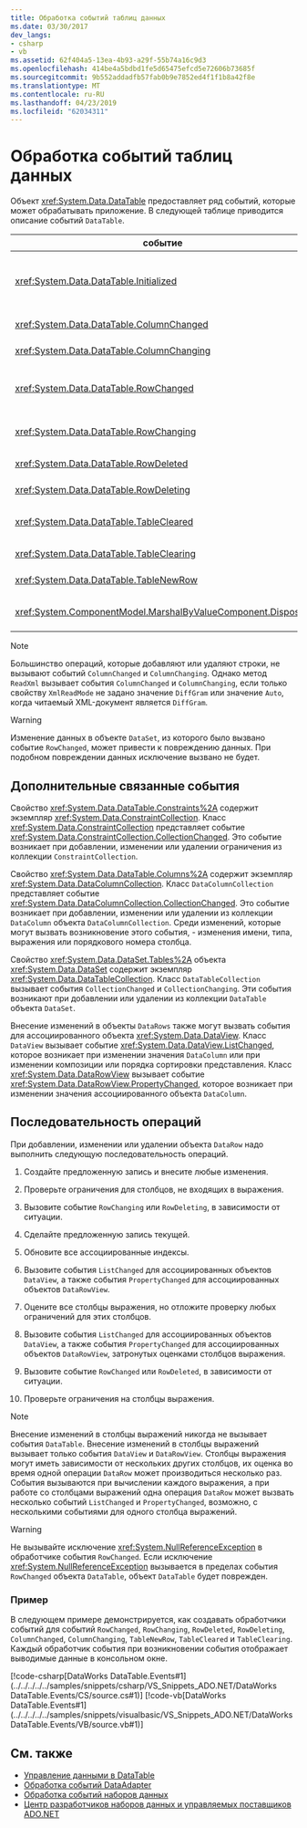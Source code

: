```yaml
---
title: Обработка событий таблиц данных
ms.date: 03/30/2017
dev_langs:
- csharp
- vb
ms.assetid: 62f404a5-13ea-4b93-a29f-55b74a16c9d3
ms.openlocfilehash: 414be4a5bdbd1fe5d65475efcd5e72606b73685f
ms.sourcegitcommit: 9b552addadfb57fab0b9e7852ed4f1f1b8a42f8e
ms.translationtype: MT
ms.contentlocale: ru-RU
ms.lasthandoff: 04/23/2019
ms.locfileid: "62034311"
---
```

# <a name="handling-datatable-events"></a>Обработка событий таблиц данных
Объект <xref:System.Data.DataTable> предоставляет ряд событий, которые может обрабатывать приложение. В следующей таблице приводится описание событий `DataTable`.  
  
|событие|Описание|  
|-----------|-----------------|  
|<xref:System.Data.DataTable.Initialized>|Происходит после вызова метода <xref:System.Data.DataTable.EndInit%2A> объекта `DataTable`. Главным образом это событие предназначено для поддержки сценариев во время разработки.|  
|<xref:System.Data.DataTable.ColumnChanged>|Происходит после успешного изменения значения в объекте <xref:System.Data.DataColumn>.|  
|<xref:System.Data.DataTable.ColumnChanging>|Происходит при подаче значения для объекта `DataColumn`.|  
|<xref:System.Data.DataTable.RowChanged>|Происходит после успешного изменения значения `DataColumn` или состояния <xref:System.Data.DataRow.RowState%2A> объекта <xref:System.Data.DataRow> в объекте `DataTable`.|  
|<xref:System.Data.DataTable.RowChanging>|Происходит при подаче изменения для значения `DataColumn` или состояния `RowState` объекта `DataRow` в объекте `DataTable`.|  
|<xref:System.Data.DataTable.RowDeleted>|Происходит после того, как объект `DataRow` в объекте `DataTable` был отмечен, как `Deleted`.|  
|<xref:System.Data.DataTable.RowDeleting>|Происходит перед тем, как объект `DataRow` в объекте `DataTable` будет отмечен как `Deleted`.|  
|<xref:System.Data.DataTable.TableCleared>|Происходит после того, как вызов метода <xref:System.Data.DataTable.Clear%2A> объекта `DataTable` успешно очистил каждый объект `DataRow`.|  
|<xref:System.Data.DataTable.TableClearing>|Происходит после вызова метода `Clear`, но до начала операции `Clear`.|  
|<xref:System.Data.DataTable.TableNewRow>|Происходит после создания нового объекта `DataRow` путем вызова метода `NewRow` объекта `DataTable`.|  
|<xref:System.ComponentModel.MarshalByValueComponent.Disposed>|Происходит, когда объект `DataTable` удаляется `Disposed`. Наследуется от <xref:System.ComponentModel.MarshalByValueComponent>.|  
  
> [!NOTE]
>  Большинство операций, которые добавляют или удаляют строки, не вызывают событий `ColumnChanged` и `ColumnChanging`. Однако метод `ReadXml` вызывает события `ColumnChanged` и `ColumnChanging`, если только свойству `XmlReadMode` не задано значение `DiffGram` или значение `Auto`, когда читаемый XML-документ является `DiffGram`.  
  
> [!WARNING]
>  Изменение данных в объекте `DataSet`, из которого было вызвано событие `RowChanged`, может привести к повреждению данных. При подобном повреждении данных исключение вызвано не будет.  
  
## <a name="additional-related-events"></a>Дополнительные связанные события  
 Свойство <xref:System.Data.DataTable.Constraints%2A> содержит экземпляр <xref:System.Data.ConstraintCollection>. Класс <xref:System.Data.ConstraintCollection> представляет событие <xref:System.Data.ConstraintCollection.CollectionChanged>. Это событие возникает при добавлении, изменении или удалении ограничения из коллекции `ConstraintCollection`.  
  
 Свойство <xref:System.Data.DataTable.Columns%2A> содержит экземпляр <xref:System.Data.DataColumnCollection>. Класс `DataColumnCollection` представляет событие <xref:System.Data.DataColumnCollection.CollectionChanged>. Это событие возникает при добавлении, изменении или удалении из коллекции `DataColumn` объекта `DataColumnCollection`. Среди изменений, которые могут вызвать возникновение этого события, - изменения имени, типа, выражения или порядкового номера столбца.  
  
 Свойство <xref:System.Data.DataSet.Tables%2A> объекта <xref:System.Data.DataSet> содержит экземпляр <xref:System.Data.DataTableCollection>. Класс `DataTableCollection` вызывает события `CollectionChanged` и `CollectionChanging`. Эти события возникают при добавлении или удалении из коллекции `DataTable` объекта `DataSet`.  
  
 Внесение изменений в объекты `DataRows` также могут вызвать события для ассоциированного объекта <xref:System.Data.DataView>. Класс `DataView` вызывает событие <xref:System.Data.DataView.ListChanged>, которое возникает при изменении значения `DataColumn` или при изменении композиции или порядка сортировки представления. Класс <xref:System.Data.DataRowView> вызывает событие <xref:System.Data.DataRowView.PropertyChanged>, которое возникает при изменении значения ассоциированного объекта `DataColumn`.  
  
## <a name="sequence-of-operations"></a>Последовательность операций  
 При добавлении, изменении или удалении объекта `DataRow` надо выполнить следующую последовательность операций.  
  
1. Создайте предложенную запись и внесите любые изменения.  
  
2. Проверьте ограничения для столбцов, не входящих в выражения.  
  
3. Вызовите событие `RowChanging` или `RowDeleting`, в зависимости от ситуации.  
  
4. Сделайте предложенную запись текущей.  
  
5. Обновите все ассоциированные индексы.  
  
6. Вызовите события `ListChanged` для ассоциированных объектов `DataView`, а также события `PropertyChanged` для ассоциированных объектов `DataRowView`.  
  
7. Оцените все столбцы выражения, но отложите проверку любых ограничений для этих столбцов.  
  
8. Вызовите события `ListChanged` для ассоциированных объектов `DataView`, а также события `PropertyChanged` для ассоциированных объектов `DataRowView`, затронутых оценками столбцов выражения.  
  
9. Вызовите событие `RowChanged` или `RowDeleted`, в зависимости от ситуации.  
  
10. Проверьте ограничения на столбцы выражения.  
  
> [!NOTE]
>  Внесение изменений в столбцы выражений никогда не вызывает события `DataTable`. Внесение изменений в столбцы выражений вызывает только события `DataView` и `DataRowView`. Столбцы выражения могут иметь зависимости от нескольких других столбцов, их оценка во время одной операции `DataRow` может производиться несколько раз. События вызываются при вычислении каждого выражения, а при работе со столбцами выражений одна операция `DataRow` может вызвать несколько событий `ListChanged` и `PropertyChanged`, возможно, с несколькими событиями для одного столбца выражений.  
  
> [!WARNING]
>  Не вызывайте исключение <xref:System.NullReferenceException> в обработчике события `RowChanged`. Если исключение <xref:System.NullReferenceException> вызывается в пределах события `RowChanged` объекта `DataTable`, объект `DataTable` будет поврежден.  
  
### <a name="example"></a>Пример  
 В следующем примере демонстрируется, как создавать обработчики событий для событий `RowChanged`, `RowChanging`, `RowDeleted`, `RowDeleting`, `ColumnChanged`, `ColumnChanging`, `TableNewRow`, `TableCleared` и `TableClearing`. Каждый обработчик события при возникновении события отображает выводимые данные в консольном окне.  
  
 [!code-csharp[DataWorks DataTable.Events#1](../../../../../samples/snippets/csharp/VS_Snippets_ADO.NET/DataWorks DataTable.Events/CS/source.cs#1)]
 [!code-vb[DataWorks DataTable.Events#1](../../../../../samples/snippets/visualbasic/VS_Snippets_ADO.NET/DataWorks DataTable.Events/VB/source.vb#1)]  
  
## <a name="see-also"></a>См. также

- [Управление данными в DataTable](../../../../../docs/framework/data/adonet/dataset-datatable-dataview/manipulating-data-in-a-datatable.md)
- [Обработка событий DataAdapter](../../../../../docs/framework/data/adonet/handling-dataadapter-events.md)
- [Обработка событий наборов данных](../../../../../docs/framework/data/adonet/dataset-datatable-dataview/handling-dataset-events.md)
- [Центр разработчиков наборов данных и управляемых поставщиков ADO.NET](https://go.microsoft.com/fwlink/?LinkId=217917)
